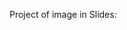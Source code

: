 Project of image in Slides:

<img scr="https://github.com/AR097/Slide-de-imagens/blob/main/IMAGEMREDME/Captura%20de%20tela%202023-12-07%20203849.png">
